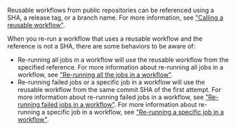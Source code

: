Reusable workflows from public repositories can be referenced using a SHA, a release tag, or a branch name. For more information, see ["Calling a reusable workflow"](/actions/using-workflows/reusing-workflows#calling-a-reusable-workflow).

When you re-run a workflow that uses a reusable workflow and the reference is not a SHA, there are some behaviors to be aware of:

* Re-running all jobs in a workflow will use the reusable workflow from the specified reference. For more information about re-running all jobs in a workflow, see ["Re-running all the jobs in a workflow"](/actions/managing-workflow-runs/re-running-workflows-and-jobs#re-running-all-the-jobs-in-a-workflow).
* Re-running failed jobs or a specific job in a workflow will use the reusable workflow from the same commit SHA of the first attempt. For more information about re-running failed jobs in a workflow, see ["Re-running failed jobs in a workflow"](/actions/managing-workflow-runs/re-running-workflows-and-jobs#re-running-failed-jobs-in-a-workflow). For more information about re-running a specific job in a workflow, see ["Re-running a specific job in a workflow"](/actions/managing-workflow-runs/re-running-workflows-and-jobs#re-running-a-specific-job-in-a-workflow).
